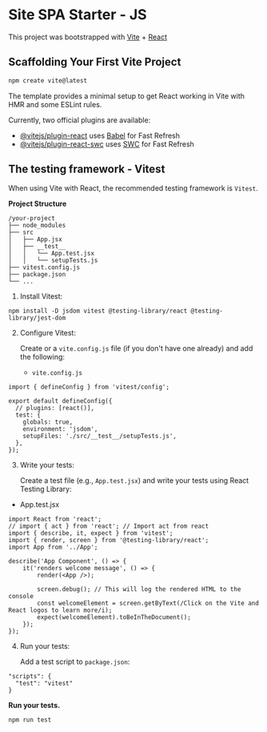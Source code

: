 # Site SPA Starter - JS

This project was bootstrapped with [Vite](https://vitejs.dev/guide/) + [React](https://stackblitz.com/edit/vitejs-vite-5hwepw?file=index.html&terminal=dev)

## Scaffolding Your First Vite Project

```sh
npm create vite@latest
```

The template provides a minimal setup to get React working in Vite with HMR and some ESLint rules.

Currently, two official plugins are available:

- [@vitejs/plugin-react](https://github.com/vitejs/vite-plugin-react/blob/main/packages/plugin-react/README.md) uses [Babel](https://babeljs.io/) for Fast Refresh
- [@vitejs/plugin-react-swc](https://github.com/vitejs/vite-plugin-react-swc) uses [SWC](https://swc.rs/) for Fast Refresh

## The testing framework - Vitest

When using Vite with React, the recommended testing framework is `Vitest`.

**Project Structure**

```shell
/your-project
├── node_modules
├── src
│   ├── App.jsx
│   ├── __test__
│   │   └── App.test.jsx
│   │   └── setupTests.js
├── vitest.config.js
├── package.json
└── ...
```

1. Install Vitest:

```shell
npm install -D jsdom vitest @testing-library/react @testing-library/jest-dom
```

2. Configure Vitest:

    Create or  a `vite.config.js` file (if you don't have one already) and add the following:

   -   `vite.config.js`
```shell
import { defineConfig } from 'vitest/config';

export default defineConfig({
  // plugins: [react()],
  test: {
    globals: true,
    environment: 'jsdom',
    setupFiles: './src/__test__/setupTests.js',
  },
});
```

3.  Write your tests:

    Create a test file (e.g., `App.test.jsx`) and write your tests using React Testing Library:

-   App.test.jsx
```shell
import React from 'react';
// import { act } from 'react'; // Import act from react
import { describe, it, expect } from 'vitest';
import { render, screen } from '@testing-library/react';
import App from '../App';

describe('App Component', () => {
    it('renders welcome message', () => {
        render(<App />);

        screen.debug(); // This will log the rendered HTML to the console
        const welcomeElement = screen.getByText(/Click on the Vite and React logos to learn more/i);
        expect(welcomeElement).toBeInTheDocument();
    });
});
```

4. Run your tests:

    Add a test script to `package.json`:

```shell
"scripts": {
  "test": "vitest"
}
```

**Run your tests.**

```shell
npm run test
```

